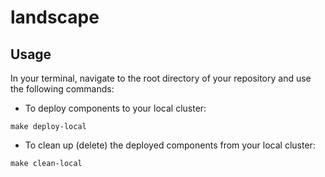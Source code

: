# landscape

## Usage

In your terminal, navigate to the root directory of your repository and use the following commands:

- To deploy components to your local cluster:

```
make deploy-local
```

- To clean up (delete) the deployed components from your local cluster:

```
make clean-local
```
